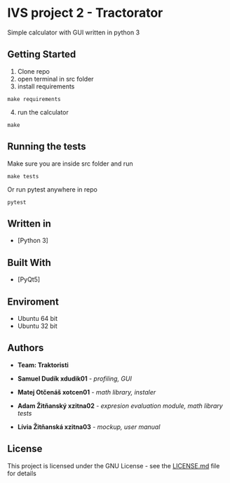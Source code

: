 # IVS project 2 - Tractorator

Simple calculator with GUI written in python 3

## Getting Started

1. Clone repo
2. open terminal in src folder
3. install requirements
```
make requirements
```
4. run the calculator
```
make
```
## Running the tests
Make sure you are inside src folder and run

```
make tests
```

Or run pytest anywhere in repo
```
pytest
```
## Written in

* [Python 3]


## Built With

* [PyQt5]

## Enviroment

* Ubuntu 64 bit
* Ubuntu 32 bit

## Authors

* **Team: Traktoristi**

* **Samuel Dudík xdudik01** - *profiling, GUI* 

* **Matej Otčenáš xotcen01** - *math library, instaler*

* **Adam Žitňanský xzitna02** - *expresion evaluation module, math library tests* 

* **Lívia Žitňanská xzitna03** - *mockup, user manual* 

## License

This project is licensed under the GNU License - see the [LICENSE.md](LICENSE.md) file for details

